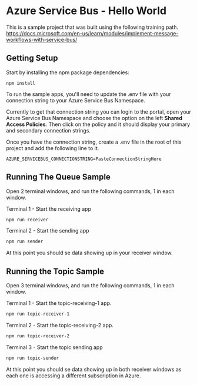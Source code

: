 # Azure Service Bus - Hello World

This is a sample project that was built using the following training path. https://docs.microsoft.com/en-us/learn/modules/implement-message-workflows-with-service-bus/

## Getting Setup

Start by installing the npm package dependencies:

```
npm install
```

To run the sample apps, you'll need to update the .env file with your connection string to your Azure Service Bus Namespace.

Currently to get that connection string you can login to the portal, open your Azure Service Bus Namespace and choose the option on the left **Shared Access Policies**. Then click on the policy and it should display your primary and secondary connection strings.

Once you have the connection string, create a .env file in the root of this project and add the following line to it.

```
AZURE_SERVICEBUS_CONNECTIONSTRING=PasteConnectionStringHere
```

## Running The Queue Sample

Open 2 terminal windows, and run the following commands, 1 in each window.

Terminal 1 - Start the receiving app

```bash
npm run receiver
```

Terminal 2 - Start the sending app

```bash
npm run sender
```

At this point you should se data showing up in your receiver window.

## Running the Topic Sample

Open 3 terminal windows, and run the following commands, 1 in each window.

Terminal 1 - Start the topic-receiving-1 app.

```bash
npm run topic-receiver-1
```

Terminal 2 - Start the topic-receiving-2 app.

```bash
npm run topic-receiver-2
```

Terminal 3 - Start the topic sending app

```bash
npm run topic-sender
```

At this point you should se data showing up in both receiver windows as each one is accessing a different subscription in Azure.
